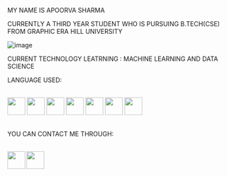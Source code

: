 MY NAME IS APOORVA SHARMA 

CURRENTLY A THIRD YEAR STUDENT WHO IS PURSUING B.TECH(CSE) FROM GRAPHIC ERA HILL UNIVERSITY 

![image](https://user-images.githubusercontent.com/73772500/148927174-8712b9c1-c9ed-4f04-aa1d-6f26879e2cae.png)




CURRENT TECHNOLOGY LEATRNING : MACHINE LEARNING AND DATA SCIENCE

LANGUAGE USED:

<br/>
<code><img height="40" width="40" src="https://www.naveedashfaq.me/img/c++.png"></code>
<code><img height="40" width="40" src="https://cdn.iconscout.com/icon/free/png-512/c-programming-569564.png"></code>
<code><img height="40" width="40" src="https://brandlogos.net/wp-content/uploads/2021/11/java-logo.png"></code>
<code><img height="40" width="40" src="https://upload.wikimedia.org/wikipedia/commons/thumb/c/c3/Python-logo-notext.svg/1200px-Python-logo-notext.svg.png"></code>
<code><img height="40" width="40" src="https://upload.wikimedia.org/wikipedia/commons/thumb/6/61/HTML5_logo_and_wordmark.svg/512px-HTML5_logo_and_wordmark.svg.png"></code>
<code><img height="40" width="40" src="https://upload.wikimedia.org/wikipedia/commons/thumb/3/38/Jupyter_logo.svg/1200px-Jupyter_logo.svg.png"></code>
<code><img height="40" width="40" src="https://encrypted-tbn0.gstatic.com/images?q=tbn:ANd9GcRtkbLUqaOyCuNwOB7L8AQjmdiJsPX2_RSTjMiLNC9fcYPcxfNY04rjVwOc4Qa2_0G_ZYI&usqp=CAU"></code>

<br/>
<br/>


YOU CAN CONTACT ME THROUGH:

<br/>
<a href="https://www.linkedin.com/in/apoorva-sharma-8438b61b8/">
  <img align="left" width="40px" src="https://cdn-icons-png.flaticon.com/512/174/174857.png"  />
</a>
<a href="apoorvasharma0012@gmail.com">
  <img align="left" width="40px" src="https://logodownload.org/wp-content/uploads/2018/03/gmail-logo-16.png" />
</a>
<br/>
